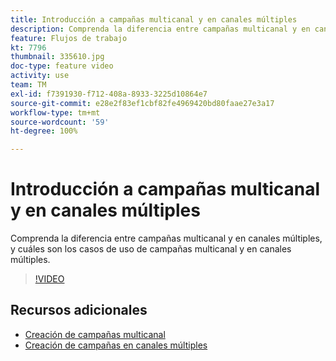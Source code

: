 ```yaml
---
title: Introducción a campañas multicanal y en canales múltiples
description: Comprenda la diferencia entre campañas multicanal y en canales múltiples, y cuáles son los casos de uso de campañas multicanal y en canales múltiples.
feature: Flujos de trabajo
kt: 7796
thumbnail: 335610.jpg
doc-type: feature video
activity: use
team: TM
exl-id: f7391930-f712-408a-8933-3225d10864e7
source-git-commit: e28e2f83ef1cbf82fe4969420bd80faae27e3a17
workflow-type: tm+mt
source-wordcount: '59'
ht-degree: 100%

---
```


# Introducción a campañas multicanal y en canales múltiples

Comprenda la diferencia entre campañas multicanal y en canales múltiples, y cuáles son los casos de uso de campañas multicanal y en canales múltiples.

>[!VIDEO](https://video.tv.adobe.com/v/335610?quality=12)

## Recursos adicionales

* [Creación de campañas multicanal](/help/orchestrate-campaigns/multi-channel-campaigns.md)
* [Creación de campañas en canales múltiples](/help/orchestrate-campaigns/cross-channel-campaigns.md)
